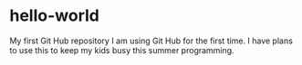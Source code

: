 # hello-world
My first Git Hub repository
I am using Git Hub for the first time.  I have plans to use this to keep my kids busy this summer programming.
